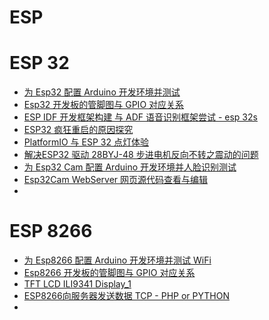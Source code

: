 # ESP

# ESP 32

- [为 Esp32 配置 Arduino 开发环境并测试](/hackaday/esp32/arduino.md)
- [Esp32 开发板的管脚图与 GPIO 对应关系](/hackaday/esp32/32pin.md)
- [ESP IDF 开发框架构建 与 ADF 语音识别框架尝试 - esp 32s](/hackaday/esp32/espidf.md)
- [ESP32 疯狂重启的原因探究](/hackaday/esp32/mcureboot.md)
- [PlatformIO 与 ESP 32 点灯体验](/hackaday/esp32/espPlatformIO.md)
- [解决ESP32 驱动 28BYJ-48 步进电机反向不转之震动的问题](/hackaday/esp32/stepmotor28BYJ.md)
- [为 Esp32 Cam 配置 Arduino 开发环境并人脸识别测试](/hackaday/esp32/esp32cam.md)
- [Esp32Cam WebServer 网页源代码查看与编辑](/hackaday/esp32/esp32camWeb.md)
- [](/hackaday/esp32/.md)

# ESP 8266

- [为 Esp8266 配置 Arduino 开发环境并测试 WiFi](/hackaday/esp8266/arduino.md)
- [Esp8266 开发板的管脚图与 GPIO 对应关系](/hackaday/esp8266/8266pin.md)
- [TFT LCD ILI9341 Display_1](/hackaday/esp8266/TFT-LCD-ILI9341-Display-1.md)
- [ESP8266向服务器发送数据 TCP - PHP or PYTHON](/hackaday/esp8266/ESP8266向服务器发送数据-PHP-or-PYTHON.md)
- [](/hackaday/esp8266/.md)
